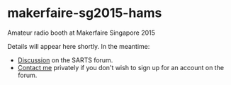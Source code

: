 # makerfaire-sg2015-hams
Amateur radio booth at Makerfaire Singapore 2015

Details will appear here shortly. In the meantime:
- [Discussion](http://sarts.proboards.com/thread/273/call-volunteers-demos-maker-faire) on the SARTS forum.
- [Contact me](http://rolandturner.com/contact) privately if you don't wish to sign up for an account on the forum.
